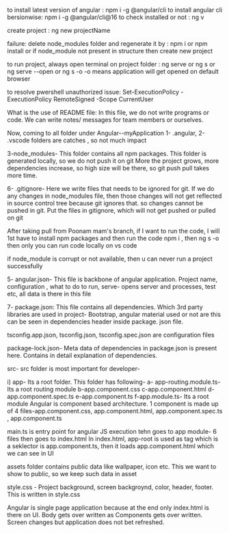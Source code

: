 to install latest version of angular : npm i -g @angular/cli
to install angular cli bersionwise: npm i -g @angular/cli@16
to check installed or not : ng v
 
create project : ng new projectName

failure: delete node_modules folder and regenerate it by : npm i or npm install or 
if node_module not present in structure then create new project

to run project, always open terminal on project folder
: ng serve or ng s or  ng serve --open or ng s -o
-o means application will get opened on default browser


to resolve pwershell unauthorized issue:
Set-ExecutionPolicy -ExecutionPolicy RemoteSigned -Scope CurrentUser 

What is the use of README file: In this file, we do not write programs or code. We can write notes/ messages for team members or ourselves.


Now, coming to all folder under Angular--myApplication
1- .angular,  2- .vscode folders are catches , so not much impact

3-node_modules- This folder contains all npm packages. This folder is generated locally, so we do not push it on git
More the project grows, more dependencies increase, so high size will be there, so git push pull takes more time.

6- .gitignore- Here we write files that needs to be ignored for git. If we do any changes in node_modules file, then those changes will not get reflected in source control tree because git ignores that. so changes cannot be pushed in git. Put the files in gitignore, which will not get pushed or pulled on git

After taking pull from Poonam mam's branch, if I want to run the code, I will 1st have to install npm packages and then run the code
npm i , then ng s -o
then only you can run code locally on vs code

if node_module is corrupt or not available, then u can never run a project successfully

5- angular.json- This file is backbone of angular application. Project name, configuration , what to do to run, serve- opens server and processes, test etc, all data is there in this file


7- package.json: This file contains all dependencies. Which 3rd party libraries are used in project- Bootstrap, angular material used or not are this can be seen in dependencies header inside package. json file.


tsconfig.app.json, tsconfig.json,  tsconfig.spec.json are configuration files

package-lock.json- Meta data of dependencies in package.json is present here. Contains in detail explanation of dependencies.


src- src folder is most important for developer-

i) app- Its a root folder. This folder has following-
a- app-routing.module.ts- Its a root routing module
b-app.component.css
c-app.component.html
d-app.component.spec.ts
e-app.component.ts
f-app.module.ts- Its a root module
Angular is component based architecture.
1 component is made up of 4 files-app.component.css,  app.component.html,   app.component.spec.ts  , app.component.ts


main.ts is entry point for angular JS execution tehn goes to app module- 6 files then goes to index.html
In index.html, app-root is used as tag which is a seklector is app.component.ts, then it loads app.component.html which we can see in UI


assets folder contains public data like wallpaper, icon etc. This we want to show to public, so we keep such data in asset


style.css - Project background, screen backgroynd, color, header, footer. This is written in style.css

Angular is single page application because at the end only index.html is there on UI. Body gets over written as Components gets over written. Screen changes but application does not bet refreshed.





